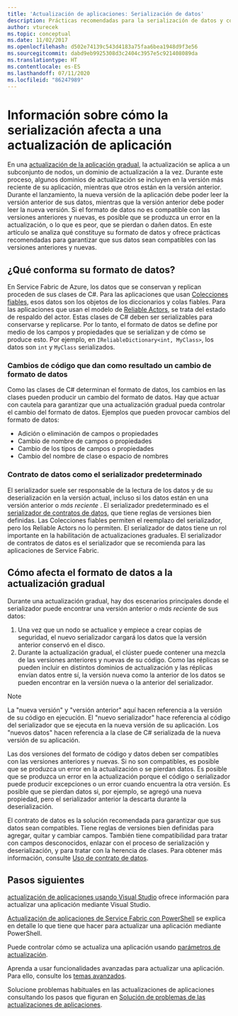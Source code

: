 ```yaml
---
title: 'Actualización de aplicaciones: Serialización de datos'
description: Prácticas recomendadas para la serialización de datos y cómo afectan a las sucesivas actualizaciones de la aplicación.
author: vturecek
ms.topic: conceptual
ms.date: 11/02/2017
ms.openlocfilehash: d502e74139c543d4183a75faa6bea1948d9f3e56
ms.sourcegitcommit: dabd9eb9925308d3c2404c3957e5c921408089da
ms.translationtype: HT
ms.contentlocale: es-ES
ms.lasthandoff: 07/11/2020
ms.locfileid: "86247989"
---
```

# <a name="how-data-serialization-affects-an-application-upgrade"></a>Información sobre cómo la serialización afecta a una actualización de aplicación
En una [actualización de la aplicación gradual](service-fabric-application-upgrade.md), la actualización se aplica a un subconjunto de nodos, un dominio de actualización a la vez. Durante este proceso, algunos dominios de actualización se incluyen en la versión más reciente de su aplicación, mientras que otros están en la versión anterior. Durante el lanzamiento, la nueva versión de la aplicación debe poder leer la versión anterior de sus datos, mientras que la versión anterior debe poder leer la nueva versión. Si el formato de datos no es compatible con las versiones anteriores y nuevas, es posible que se produzca un error en la actualización, o lo que es peor, que se pierdan o dañen datos. En este artículo se analiza qué constituye su formato de datos y ofrece prácticas recomendadas para garantizar que sus datos sean compatibles con las versiones anteriores y nuevas.

## <a name="what-makes-up-your-data-format"></a>¿Qué conforma su formato de datos?
En Service Fabric de Azure, los datos que se conservan y replican proceden de sus clases de C#. Para las aplicaciones que usan [Colecciones fiables](service-fabric-reliable-services-reliable-collections.md), esos datos son los objetos de los diccionarios y colas fiables. Para las aplicaciones que usan el modelo de [Reliable Actors](service-fabric-reliable-actors-introduction.md), se trata del estado de respaldo del actor. Estas clases de C# deben ser serializables para conservarse y replicarse. Por lo tanto, el formato de datos se define por medio de los campos y propiedades que se serializan y de cómo se produce esto. Por ejemplo, en `IReliableDictionary<int, MyClass>`, los datos son `int` y `MyClass` serializados.

### <a name="code-changes-that-result-in-a-data-format-change"></a>Cambios de código que dan como resultado un cambio de formato de datos
Como las clases de C# determinan el formato de datos, los cambios en las clases pueden producir un cambio del formato de datos. Hay que actuar con cautela para garantizar que una actualización gradual pueda controlar el cambio del formato de datos. Ejemplos que pueden provocar cambios del formato de datos:

* Adición o eliminación de campos o propiedades
* Cambio de nombre de campos o propiedades
* Cambio de los tipos de campos o propiedades
* Cambio del nombre de clase o espacio de nombres

### <a name="data-contract-as-the-default-serializer"></a>Contrato de datos como el serializador predeterminado
El serializador suele ser responsable de la lectura de los datos y de su deserialización en la versión actual, incluso si los datos están en una versión anterior o *más reciente* . El serializador predeterminado es el [serializador de contratos de datos](/dotnet/framework/wcf/feature-details/using-data-contracts), que tiene reglas de versiones bien definidas. Las Colecciones fiables permiten el reemplazo del serializador, pero los Reliable Actors no lo permiten. El serializador de datos tiene un rol importante en la habilitación de actualizaciones graduales. El serializador de contratos de datos es el serializador que se recomienda para las aplicaciones de Service Fabric.

## <a name="how-the-data-format-affects-a-rolling-upgrade"></a>Cómo afecta el formato de datos a la actualización gradual
Durante una actualización gradual, hay dos escenarios principales donde el serializador puede encontrar una versión anterior o *más reciente* de sus datos:

1. Una vez que un nodo se actualice y empiece a crear copias de seguridad, el nuevo serializador cargará los datos que la versión anterior conservó en el disco.
2. Durante la actualización gradual, el clúster puede contener una mezcla de las versiones anteriores y nuevas de su código. Como las réplicas se pueden incluir en distintos dominios de actualización y las réplicas envían datos entre sí, la versión nueva como la anterior de los datos se pueden encontrar en la versión nueva o la anterior del serializador.

> [!NOTE]
> La "nueva versión" y "versión anterior" aquí hacen referencia a la versión de su código en ejecución. El "nuevo serializador" hace referencia al código del serializador que se ejecuta en la nueva versión de su aplicación. Los "nuevos datos" hacen referencia a la clase de C# serializada de la nueva versión de su aplicación.
> 
> 

Las dos versiones del formato de código y datos deben ser compatibles con las versiones anteriores y nuevas. Si no son compatibles, es posible que se produzca un error en la actualización o se pierdan datos. Es posible que se produzca un error en la actualización porque el código o serializador puede producir excepciones o un error cuando encuentra la otra versión. Es posible que se pierdan datos si, por ejemplo, se agregó una nueva propiedad, pero el serializador anterior la descarta durante la deserialización.

El contrato de datos es la solución recomendada para garantizar que sus datos sean compatibles. Tiene reglas de versiones bien definidas para agregar, quitar y cambiar campos. También tiene compatibilidad para tratar con campos desconocidos, enlazar con el proceso de serialización y deserialización, y para tratar con la herencia de clases. Para obtener más información, consulte [Uso de contrato de datos](/dotnet/framework/wcf/feature-details/using-data-contracts).

## <a name="next-steps"></a>Pasos siguientes
[actualización de aplicaciones usando Visual Studio](service-fabric-application-upgrade-tutorial.md) ofrece información para actualizar una aplicación mediante Visual Studio.

[Actualización de aplicaciones de Service Fabric con PowerShell](service-fabric-application-upgrade-tutorial-powershell.md) se explica en detalle lo que tiene que hacer para actualizar una aplicación mediante PowerShell.

Puede controlar cómo se actualiza una aplicación usando [parámetros de actualización](service-fabric-application-upgrade-parameters.md).

Aprenda a usar funcionalidades avanzadas para actualizar una aplicación. Para ello, consulte los [temas avanzados](service-fabric-application-upgrade-advanced.md).

Solucione problemas habituales en las actualizaciones de aplicaciones consultando los pasos que figuran en [Solución de problemas de las actualizaciones de aplicaciones](service-fabric-application-upgrade-troubleshooting.md).
